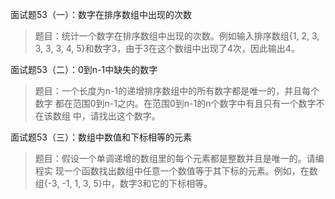 面试题53（一）：数字在排序数组中出现的次数
> 题目：统计一个数字在排序数组中出现的次数。例如输入排序数组{1, 2, 3, 3,
3, 3, 4, 5}和数字3，由于3在这个数组中出现了4次，因此输出4。

面试题53（二）：0到n-1中缺失的数字
> 题目：一个长度为n-1的递增排序数组中的所有数字都是唯一的，并且每个数字
都在范围0到n-1之内。在范围0到n-1的n个数字中有且只有一个数字不在该数组
中，请找出这个数字。

面试题53（三）：数组中数值和下标相等的元素
> 题目：假设一个单调递增的数组里的每个元素都是整数并且是唯一的。请编程实
现一个函数找出数组中任意一个数值等于其下标的元素。例如，在数组{-3, -1, 1, 3, 5}中，数字3和它的下标相等。
